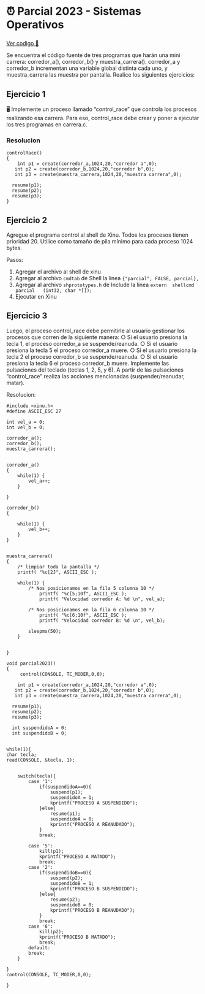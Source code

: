 # ⏰ Parcial 2023 - Sistemas Operativos

###  
[Ver codigo 📃](codigo23')   
  
Se encuentra el código fuente de tres programas que harán una mini carrera: corredor_a(), corredor_b() y muestra_carrera(). corredor_a y corredor_b incrementan una
variable global distinta cada uno, y muestra_carrera las muestra por pantalla.
Realice los siguientes ejercicios:

## Ejercicio 1
🖥️ Implemente un proceso llamado “control_race” que controla los procesos realizando esa carrera. Para eso,
control_race debe crear y poner a ejecutar los tres programas en carrera.c.

### Resolucion 

```
controlRace()
{
    int p1 = create(corredor_a,1024,20,"corredor a",0);
   int p2 = create(corredor_b,1024,20,"corredor b",0);
   int p3 = create(muestra_carrera,1024,20,"muestra carrera",0);

  resume(p1);
  resume(p2);
  resume(p3);
}
```

## Ejercicio 2
 Agregue el programa control al shell de Xinu. Todos los procesos tienen prioridad 20. Utilice como tamaño
de pila mínimo para cada proceso 1024 bytes.

Pasos: 
1. Agregar el archivo al shell de xinu
2. Agregar al archivo `cmdtab` de Shell la linea `{"parcial", FALSE, parcial},`
3. Agregar al archivo `shprototypes.h` de Include la linea `extern	shellcmd  parcial	(int32, char *[]);`
4. Ejecutar en Xinu

## Ejercicio 3
Luego, el proceso control_race debe permitirle al usuario gestionar los procesos que corren de la siguiente
manera:
○ Si el usuario presiona la tecla 1, el proceso corredor_a se suspende/reanuda.
○ Si el usuario presiona la tecla 5 el proceso corredor_a muere.
○ Si el usuario presiona la tecla 2 el proceso corredor_b se suspende/reanuda.
○ Si el usuario presiona la tecla 6 el proceso corredor_b muere.
Implemente las pulsaciones del teclado (teclas 1, 2, 5, y 6). A partir de las pulsaciones
“control_race” realiza las acciones mencionadas (suspender/reanudar, matar).

Resolucion:
```
#include <xinu.h>
#define ASCII_ESC 27

int vel_a = 0;
int vel_b = 0;

corredor_a();
corredor_b();
muestra_carrera();


corredor_a()
{
	while(1) {
		vel_a++;
	}

}

corredor_b()
{

	while(1) {
		vel_b++;
	}
}


muestra_carrera() 
{
	/* limpiar toda la pantalla */
	printf( "%c[2J", ASCII_ESC );

	while(1) {
		/* Nos posicionamos en la fila 5 columna 10 */
    		printf( "%c[5;10f", ASCII_ESC );
    		printf( "Velocidad corredor A: %d \n", vel_a);

		/* Nos posicionamos en la fila 6 columna 10 */
    		printf( "%c[6;10f", ASCII_ESC );
    		printf( "Velocidad corredor B: %d \n", vel_b);

		sleepms(50);
	}


}

void parcial2023()
{
     control(CONSOLE, TC_MODER,0,0);

    int p1 = create(corredor_a,1024,20,"corredor a",0);
   int p2 = create(corredor_b,1024,20,"corredor b",0);
   int p3 = create(muestra_carrera,1024,20,"muestra carrera",0);

  resume(p1);
  resume(p2);
  resume(p3);

  int suspendidoA = 0;
  int suspendidoB = 0;


while(1){
char tecla;
read(CONSOLE, &tecla, 1);


    switch(tecla){
        case '1': 
            if(suspendidoA==0){
                suspend(p1);
                suspendidoA = 1;
                kprintf("PROCESO A SUSPENDIDO");
            }else{
                resume(p1);
                suspendidoA = 0;
                kprintf("PROCESO A REANUDADO");
            }
            break;

        case '5': 
            kill(p1);
            kprintf("PROCESO A MATADO");
            break;
        case '2': 
            if(suspendidoB==0){
                suspend(p2);
                suspendidoB = 1;
                kprintf("PROCESO B SUSPENDIDO");
            }else{
                resume(p2);
                suspendidoB = 0;
                kprintf("PROCESO B REANUDADO");
            }
            break;
        case '6': 
            kill(p2);
            kprintf("PROCESO B MATADO");
            break;
        default: 
        break;
    }

}
control(CONSOLE, TC_MODER,0,0);

}
```


